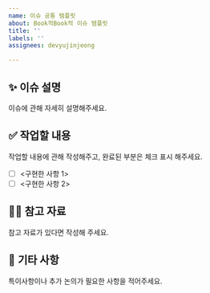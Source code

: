 ```yaml
---
name: 이슈 공통 템플릿
about: Book적Book적 이슈 템플릿
title: ''
labels: ''
assignees: devyujinjeong

---
```


## ✨ 이슈 설명
이슈에 관해 자세히 설명해주세요.

## ✅ 작업할 내용
작업할 내용에 관해 작성해주고, 완료된 부분은 체크 표시 해주세요.
- [ ] <구현한 사항 1>
- [ ] <구현한 사항 2>

## 🙋🏻 참고 자료
참고 자료가 있다면 작성해 주세요.

## 📝 기타 사항
특이사항이나 추가 논의가 필요한 사항을 적어주세요.
